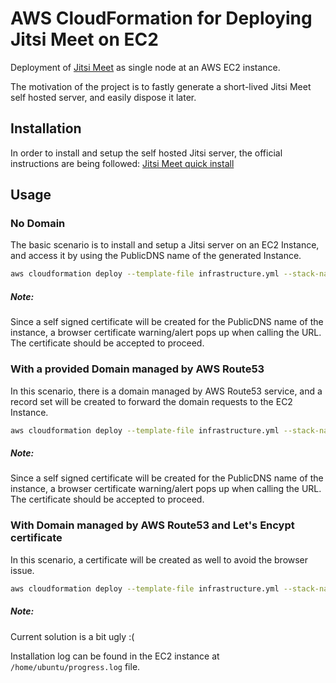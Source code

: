 # AWS CloudFormation for Deploying Jitsi Meet on EC2

Deployment of [Jitsi Meet](https://jitsi.org/jitsi-meet/) as single node at an AWS EC2 instance.

The motivation of the project is to fastly generate a short-lived Jitsi Meet self hosted server, and easily dispose it later.

## Installation
In order to install and setup the self hosted Jitsi server, the official instructions are being followed: 
[Jitsi Meet quick install](https://github.com/jitsi/jitsi-meet/blob/master/doc/quick-install.md)

## Usage

### No Domain
The basic scenario is to install and setup a Jitsi server on an EC2 Instance, and access it by using the PublicDNS name of the generated Instance.

```bash
aws cloudformation deploy --template-file infrastructure.yml --stack-name ec2-jitsi-no-domain
```

##### Note:
Since a self signed certificate will be created for the PublicDNS name of the instance, a browser certificate warning/alert pops up when calling the URL.
The certificate should be accepted to proceed.


### With a provided Domain managed by AWS Route53
In this scenario, there is a domain managed by AWS Route53 service, and a record set will be created to forward the domain requests to the EC2 Instance.

```bash
aws cloudformation deploy --template-file infrastructure.yml --stack-name ec2-jitsi-route53 --parameter-overrides JitsiDomain=MY_JITSI_DOMAIN.NET Route53HostedZoneID=HOSTED_ZONE_ID
```

##### Note:
Since a self signed certificate will be created for the PublicDNS name of the instance, a browser certificate warning/alert pops up when calling the URL.
The certificate should be accepted to proceed.


### With Domain managed by AWS Route53 and Let's Encypt certificate
In this scenario, a certificate will be created as well to avoid the browser issue.

```bash
aws cloudformation deploy --template-file infrastructure.yml --stack-name ec2-jitsi-route53-cert --parameter-overrides JitsiDomain=MY_JITSI_DOMAIN.NET Route53HostedZoneID=HOSTED_ZONE_ID LetsEncryptEmail=EMAIL
```

##### Note:
Current solution is a bit ugly :(

Installation log can be found in the EC2 instance at `/home/ubuntu/progress.log` file.
